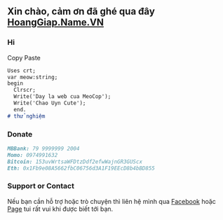 ## Xin chào, cảm ơn đã ghé qua đây [HoangGiap.Name.VN](https://hoanggiap.name.vn/)
### Hi

Copy Paste
```markdown
Uses crt;
var meow:string;
begin
  Clrscr;
  Write('Day la web cua MeoCop');
  Write('Chao Uyn Cute');
  end.
# thử nghiệm
```
### Donate
```markdown
MBBank: 79 9999999 2004
Momo: 0974991632
Bitcoin: 153uvWrtsaWFDtzDdf2efwWajnGR3GUScx
Eth: 0x1Fb9e08A5662fbC06756d3A1F19EEcD8b4bBD855
```
### Support or Contact

Nếu bạn cần hỗ trợ hoặc trò chuyện thì liên hệ mình qua [Facebook](https://www.facebook.com/CopCute.XyZ/) hoặc [Page](https://www.facebook.com/simsimi.net) tui rất vui khi được biết tới bạn.
